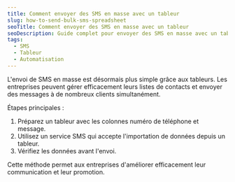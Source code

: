 ```yaml
---
title: Comment envoyer des SMS en masse avec un tableur
slug: how-to-send-bulk-sms-spreadsheet
seoTitle: Comment envoyer des SMS en masse avec un tableur
seoDescription: Guide complet pour envoyer des SMS en masse avec un tableur, une solution efficace pour les entreprises modernes.
tags:
  - SMS
  - Tableur
  - Automatisation
---
```


L'envoi de SMS en masse est désormais plus simple grâce aux tableurs. Les entreprises peuvent gérer efficacement leurs listes de contacts et envoyer des messages à de nombreux clients simultanément.

Étapes principales :
1. Préparez un tableur avec les colonnes numéro de téléphone et message.
2. Utilisez un service SMS qui accepte l'importation de données depuis un tableur.
3. Vérifiez les données avant l'envoi.

Cette méthode permet aux entreprises d'améliorer efficacement leur communication et leur promotion.
